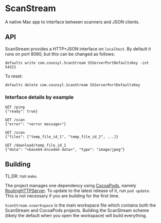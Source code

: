# ScanStream
A native Mac app to interface between scanners and JSON clients.

## API

ScanStream provides a HTTP+JSON interface on `localhost`. By default it runs on port 8080, but this can be changed as follows:

    defaults write com.counsyl.ScanStream SSServerPortDefaultsKey -int 54321

To reset:

    defaults delete com.counsyl.ScanStream SSServerPortDefaultsKey

### Interface details by example

    GET /ping
    {"ready": true}

    GET /scan
    {"error": "<error message>"}

    GET /scan
    {"files": ["temp_file_id_1", "temp_file_id_2", ...]}

    GET /download/temp_file_id_1
    {"data": "<base64-encoded data>", "type": "image/jpeg"}

## Building

TL;DR: run `make`.

The project manages one dependency using [CocoaPods](http://cocoapods.org/), namely [RoutingHTTPServer](http://cocoadocs.org/docsets/RoutingHTTPServer/). To update to the latest release of it, run `pod update`. This is not necessary if you are building for the first time.

`ScanStream.xcworkspace` is the main workspace file which contains both the ScanStream and CocoaPods projects. Building the ScanStream scheme (likely the default when you open the workspace) will build everything.
